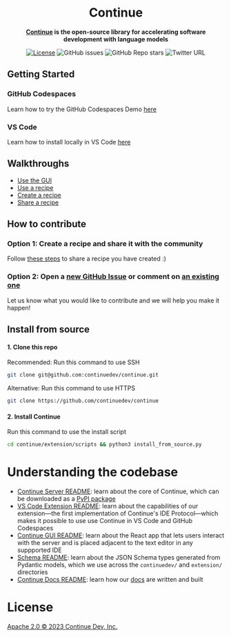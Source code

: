 <h1 align="center"> Continue </h1>

<div align="center">

**[Continue](https://continue.dev/docs) is the open-source library for accelerating software development with language models**

</div>

<div align="center">

[![License](https://img.shields.io/badge/License-Apache_2.0-blue.svg)](https://opensource.org/licenses/Apache-2.0)
![GitHub issues](https://img.shields.io/github/issues-raw/continuedev/continue)
![GitHub Repo stars](https://img.shields.io/github/stars/continuedev/continue?style=social)
![Twitter URL](https://img.shields.io/twitter/url?style=social&url=https%3A%2F%2Fgithub.com%2Fcontinuedev%2Fcontinue)

</div>

## Getting Started

### GitHub Codespaces

Learn how to try the GitHub Codespaces Demo [here](https://continue.dev/docs/getting-started)

### VS Code

Learn how to install locally in VS Code [here](https://continue.dev/docs/install)

## Walkthroughs

- [Use the GUI](https://continue.dev/walkthroughs/use-the-gui.md)
- [Use a recipe](https://continue.dev/walkthroughs/use-a-recipe.md)
- [Create a recipe](https://continue.dev/walkthroughs/create-a-recipe.md)
- [Share a recipe](https://continue.dev/walkthroughs/share-a-recipe.md)

## How to contribute

### Option 1: Create a recipe and share it with the community

Follow [these steps](https://continue.dev/walkthroughs/share-a-recipe.md) to share a recipe you have created :)

### Option 2: Open a [new GitHub Issue](https://github.com/continuedev/continue/issues/new) or comment on [an existing one](https://github.com/continuedev/continue/issues)

Let us know what you would like to contribute and we will help you make it happen!

## Install from source

#### 1. Clone this repo

Recommended: Run this command to use SSH
```bash
git clone git@github.com:continuedev/continue.git
```

Alternative: Run this command to use HTTPS
```bash
git clone https://github.com/continuedev/continue
```

#### 2. Install Continue

Run this command to use the install script
```bash
cd continue/extension/scripts && python3 install_from_source.py
```

# Understanding the codebase

- [Continue Server README](./continuedev): learn about the core of Continue, which can be downloaded as a [PyPI package](https://pypi.org/project/continuedev/)
- [VS Code Extension README](./extension/src): learn about the capabilities of our extension—the first implementation of Continue's IDE Protocol—which makes it possible to use use Continue in VS Code and GitHub Codespaces
- [Continue GUI README](./extension/react-app/): learn about the React app that lets users interact with the server and is placed adjacent to the text editor in any suppported IDE
- [Schema README](./schema): learn about the JSON Schema types generated from Pydantic models, which we use across the `continuedev/` and `extension/` directories
- [Continue Docs README](./docs): learn how our [docs](https://continue.dev/docs) are written and built

# License

[Apache 2.0 © 2023 Continue Dev, Inc.](./LICENSE)
